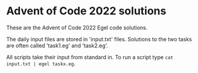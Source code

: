 # Advent of Code 2022 solutions

These are the Advent of Code 2022 Egel code solutions.

The daily input files are stored in 'input.txt' files. Solutions
to the two tasks are often called 'task1.eg' and 'task2.eg'.


All scripts take their input from standard in. To run a 
script type `cat input.txt | egel taskx.eg`.

